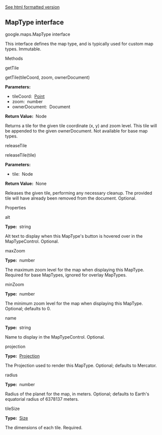 [See html formatted version](https://huasofoundries.github.io/google-maps-documentation/MapType.html)


MapType interface
-----------------

google.maps.MapType interface

This interface defines the map type, and is typically used for custom map types. Immutable.

Methods

getTile

getTile(tileCoord, zoom, ownerDocument)

**Parameters:** 

*   tileCoord:  [Point](https://github.com/amenadiel/google-maps-documentation/blob/master/docs/Point.md)
*   zoom:  number
*   ownerDocument:  Document

**Return Value:**  Node

Returns a tile for the given tile coordinate (x, y) and zoom level. This tile will be appended to the given ownerDocument. Not available for base map types.

releaseTile

releaseTile(tile)

**Parameters:** 

*   tile:  Node

**Return Value:**  None

Releases the given tile, performing any necessary cleanup. The provided tile will have already been removed from the document. Optional.

Properties

alt

**Type:**  string

Alt text to display when this MapType's button is hovered over in the MapTypeControl. Optional.

maxZoom

**Type:**  number

The maximum zoom level for the map when displaying this MapType. Required for base MapTypes, ignored for overlay MapTypes.

minZoom

**Type:**  number

The minimum zoom level for the map when displaying this MapType. Optional; defaults to 0.

name

**Type:**  string

Name to display in the MapTypeControl. Optional.

projection

**Type:**  [Projection](https://github.com/amenadiel/google-maps-documentation/blob/master/docs/Projection.md)

The Projection used to render this MapType. Optional; defaults to Mercator.

radius

**Type:**  number

Radius of the planet for the map, in meters. Optional; defaults to Earth's equatorial radius of 6378137 meters.

tileSize

**Type:**  [Size](https://github.com/amenadiel/google-maps-documentation/blob/master/docs/Size.md)

The dimensions of each tile. Required.